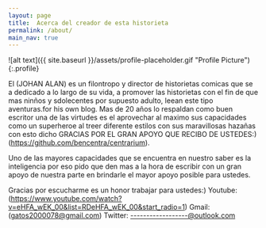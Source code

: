 ```yaml
---
layout: page
title:  Acerca del creador de esta historieta
permalink: /about/
main_nav: true
---
```


![alt text]({{ site.baseurl }}/assets/profile-placeholder.gif "Profile Picture"){:.profile}

El (JOHAN ALAN) es un filontropo y director de historietas comicas que se a dedicado a lo largo de su vida, a promover las historietas con el fin de que mas ninños y sdolecentes por supuesto adulto, leean este tipo aventuras.for his own blog. Mas de 20 años lo respaldan como buen escritor una de las virtudes es el aprovechar al maximo sus capacidades como un superheroe al treer diferente estilos con sus maravillosas hazañas con esto dicho GRACIAS POR EL GRAN APOYO QUE RECIBO DE USTEDES:)(https://github.com/bencentra/centrarium).

Uno de las mayores capacidades que se encuentra en nuestro saber es la inteligencia por eso pido que den mas a la hora de escribir con un gran apoyo de nuestra parte en brindarle el mayor apoyo posible para ustedes.

Gracias por escucharme es un honor trabajar para ustedes:)
Youtube:(https://www.youtube.com/watch?v=eHFA_wEK_00&list=RDeHFA_wEK_00&start_radio=1)
Gmail: (gatos2000078@gmail.com)
Twitter: ------------------@outlook.com
